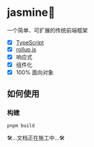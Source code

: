 # jasmine:white_flower:

一个简单、可扩展的传统前端框架

- [x] [TypeScript](https://www.typescriptlang.org/)
- [x] [rollup.js](https://rollupjs.org/guide/en/)
- [x] 响应式
- [x] 组件化
- [x] 100% 面向对象

## 如何使用

### 构建

```
pnpm build
```



:hammer_and_wrench:...文档正在施工中...:hammer_and_wrench: 



